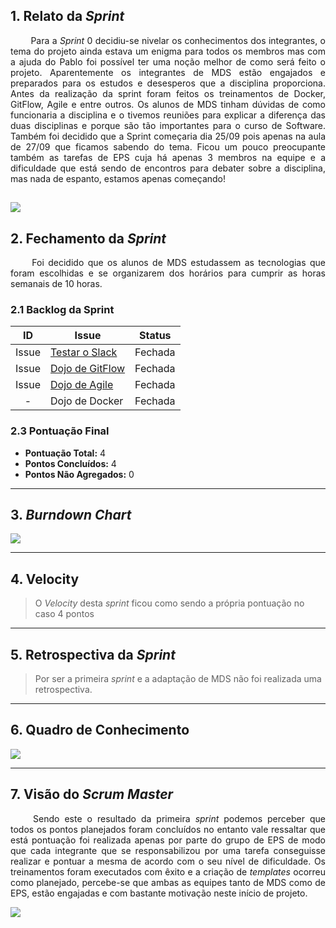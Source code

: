 ## 1. Relato da _Sprint_

<p align="justify">&emsp;&emsp; Para a <i>Sprint</i> 0 decidiu-se nivelar os conhecimentos dos integrantes, o tema do projeto ainda estava um enigma para todos os membros mas com a ajuda do Pablo foi possível ter uma noção melhor de como será feito o projeto. Aparentemente os integrantes de MDS estão engajados e preparados para os estudos e desesperos que a disciplina proporciona. Antes da realização da sprint foram feitos os treinamentos de Docker, GitFlow, Agile e entre outros. Os alunos de MDS tinham dúvidas de como funcionaria a disciplina e o tivemos reuniões para explicar a diferença das duas disciplinas e porque são tão importantes para o curso de Software. Também foi decidido que a Sprint começaria dia 25/09 pois apenas na aula de 27/09 que ficamos sabendo do tema. Ficou um pouco preocupante também as tarefas de EPS cuja há apenas 3 membros na equipe e a dificuldade que está sendo de encontros para debater sobre a disciplina, mas nada de espanto, estamos apenas começando! </p>

![](https://media.giphy.com/media/W8JIqASjSwtcA/giphy.gif)
------------

## 2. Fechamento da _Sprint_
<p align="justify">&emsp;&emsp; Foi decidido que os alunos de MDS estudassem as tecnologias que foram escolhidas e se organizarem dos horários para cumprir as horas semanais de 10 horas.

### 2.1 Backlog da Sprint

| ID | Issue | Status |
|:--:| ------- | :----: |
| Issue | [Testar o Slack](https://github.com/fga-eps-mds/2019.2-arbc/issues/3) | Fechada |
| Issue | [Dojo de GitFlow](https://github.com/fga-eps-mds/2019.2-arbc/issues/1) | Fechada |
| Issue | [Dojo de Agile](https://github.com/fga-eps-mds/2019.2-arbc/issues/2) | Fechada |
| - | Dojo de Docker | Fechada |

### 2.3 Pontuação Final

* __Pontuação Total:__ 4
* __Pontos Concluídos:__ 4
* __Pontos Não Agregados:__ 0

------------

## 3. _Burndown Chart_


![](https://i.ibb.co/8XRPFbQ/BD0.png)

------------

## 4. Velocity

> O _Velocity_ desta _sprint_ ficou como sendo a própria pontuação no caso 4 pontos

------------

## 5. Retrospectiva da _Sprint_

> Por ser a primeira _sprint_ e a adaptação de MDS não foi realizada uma retrospectiva.

------------

## 6. Quadro de Conhecimento

![](https://i.ibb.co/zFgps4C/Conhecimento0.png)

---

## 7. Visão do _Scrum Master_

<p align="justify">&emsp;&emsp; Sendo este o resultado da primeira <i>sprint</i> podemos perceber que todos os pontos planejados foram concluídos no entanto vale ressaltar que está pontuação foi realizada apenas por parte do grupo de EPS de modo que cada integrante que se responsabilizou por uma tarefa conseguisse realizar e pontuar a mesma de acordo com o seu nível de dificuldade. Os treinamentos foram executados com êxito e a criação de <i>templates</i> ocorreu como planejado, percebe-se que ambas as equipes tanto de MDS como de EPS, estão engajadas e com bastante motivação neste início de projeto.  </p>

![](https://media.giphy.com/media/11J8lEFfvHLipi/giphy.gif)
